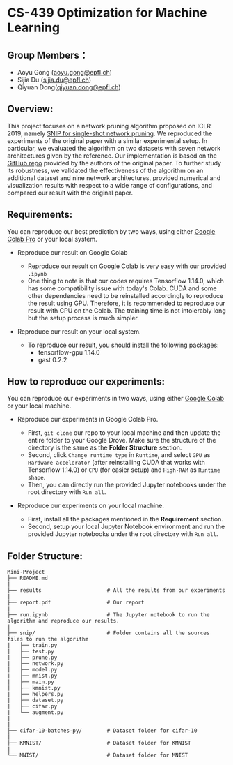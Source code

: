 # CS-439 Optimization for Machine Learning



## Group Members：

- Aoyu Gong (aoyu.gong@epfl.ch)
- Sijia Du (sijia.du@epfl.ch)
- Qiyuan Dong(qiyuan.dong@epfl.ch)



## Overview:

This project focuses on a network pruning algorithm proposed on ICLR 2019, namely [SNIP for single-shot network pruning](https://arxiv.org/abs/1810.02340). We reproduced the experiments of the original paper with a similar experimental setup. In particular, we evaluated the algorithm on two datasets with seven network architectures given by the reference. Our implementation is based on the [GitHub repo](https://github.com/namhoonlee/snip-public) provided by the authors of the original paper. To further study its robustness, we validated the effectiveness of the algorithm on an additional dataset and nine network architectures, provided numerical and visualization results with respect to a wide range of configurations, and compared our result with the original paper.



## Requirements:
You can reproduce our best prediction by two ways, using either [Google Colab Pro](https://colab.research.google.com/signup) or your local system.

- Reproduce our result on Google Colab
  - Reproduce our result on Google Colab is very easy with our provided `.ipynb`

  <!-- - Google Colab Pro provides NVIDIA Tesla P100 with 25.46GB RAM. -->

  - One thing to note is that our codes requires Tensorflow 1.14.0, which has some compatibility issue with today's Colab. CUDA and some other dependencies need to be reinstalled accordingly to reproduce the result using GPU. Therefore, it is recommended to reproduce our result with CPU on the Colab. The training time is not intolerably long but the setup process is much simpler.

- Reproduce our result on your local system.
  - To reproduce our result, you should install the following packages:
    - tensorflow-gpu 1.14.0
    - gast 0.2.2


<!-- 
## Models:

The base architecture used in our experiment is LeNet-300 and LeNet-5, which were presented in [our report](./report.pdf).

The details of there models can be found here:
- LeNet-300
- LeNet-5

Moreover, the following models are used for comparisons:

- UNet: [U-net: Convolutional networks for biomedical image segmentation](https://link.springer.com/chapter/10.1007/978-3-319-24574-4_28)
- DLinkNet: [Linknet: Exploiting encoder representations for efficient semantic segmentation](https://ieeexplore.ieee.org/abstract/document/8305148)
- LinkNet: [D-linknet: Linknet with pretrained encoder and dilated convolution for high resolution satellite imagery road extraction](https://openaccess.thecvf.com/content_cvpr_2018_workshops/w4/html/Zhou_D-LinkNet_LinkNet_With_CVPR_2018_paper.html)
 -->



<!-- ## Data Processing:
### Training Data Processing:
To adapt to the architecture of the proposed network, we first resize training images and their corresponding masks, denoted by training pairs. Let $H \times W$ denote the resolution of training pairs. Next, let $H' \times W'$ denote the resolution of resized training pairs, satisfying $H' = 32 q$ and $W' = 32 k$ where $q, k \in \mathbb{Z}^{+}$. Here, we set $H'$ and $W'$ to 384. For each resized training pair, we implement the following steps.

- Rotation: We rotate each resized training pair by $\theta \in \{0^{\circ}, 45^{\circ}, 90^{\circ}, 135^{\circ}\}$ (counter-clockwise).
- Flipping: For each rotated training pair, we keep the original one, and further implement the horizontal flip and vertical flip.
- Shifting: We shift each flipped training pair randomly. Let $S_0$ and $S_1$ represent the shift along two axes. Both random variables satisfy $S_0 , S_1 \sim U (−16, 16)$.

In all three steps, the pixels outside the boundaries of the processed training pairs are filled by `reflect`. Given that 100 training pairs are used for training, we will have 1200 processed training pairs after the training data processing.



### Testing Data Processing:
Considering the fact that the resolution of testing images and training images are different, we implement the following testing data processing. First, each testing image is also resized. Let $\bar{H} \times \bar{W}$ and $\bar{H}' \times \bar{W}'$ denote the resolution of testing images and resized ones. Here, we set $\bar{H}' = \lfloor \frac{\bar{H} H'}{H} \rfloor$ and $\bar{W}' = \lfloor \frac{\bar{W} W'}{W} \rfloor$. Each resized testing image is divided into four patches with the size of $H' \times W'$, one at each corner. For each patch, its mask is predicted correspondingly. Next, the four masks are merged into one mask with the size of $\bar{H}' \times \bar{W}'$. This mask is further restored to the original resolution, and is used to create a submission file. The procedure for the testing data processing is presented as follows:

![Testing_data_processing](./__pycache__/Testing_data_processing.png)
 -->


## How to reproduce our experiments:

You can reproduce our experiments in two ways, using either [Google Colab](https://colab.research.google.com/signup) or your local machine.

- Reproduce our experiments in Google Colab Pro.
  - First, `git clone` our repo to your local machine and then update the entire folder to your Google Drove. Make sure the structure of the directory is the same as the **Folder Structure** section.
  - Second, click `Change runtime type` in `Runtime`, and select `GPU` as `Hardware accelerator` (after reinstalling CUDA that works with Tensorflow 1.14.0) or `CPU` (for easier setup) and `High-RAM` as `Runtime shape`.
  - Then, you can directly run the provided Jupyter notebooks under the root directory with `Run all`.

- Reproduce our experiments on your local machine.
  - First, install all the packages mentioned in the **Requirement** section.
  - Second, setup your local Jupyter Notebook environment and run the provided Jupyter notebooks under the root directory with `Run all`.


## Folder Structure:

```
Mini-Project
├── README.md
|
├── results                     # All the results from our experiments
|
├── report.pdf                  # Our report
|
├── run.ipynb                   # The Jupyter notebook to run the algorithm and reproduce our results.
|
├── snip/                       # Folder contains all the sources files to run the algorithm
|   ├── train.py
|   ├── test.py 
|   ├── prune.py
|   ├── network.py
|   ├── model.py
|   ├── mnist.py
|   ├── main.py
|   ├── kmnist.py
|   ├── helpers.py
|   ├── dataset.py
|   ├── cifar.py
|   └── augment.py
|
|
├── cifar-10-batches-py/        # Dataset folder for cifar-10
|
├── KMNIST/                     # Dataset folder for KMNIST
|
└── MNIST/                      # Dataset folder for MNIST
